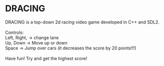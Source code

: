 # DRACING

DRACING is a top-down 2d racing video game developed in C++ and SDL2.<br>
<br>
Controls:<br>
Left, Right, -> change lane<br>
Up, Down -> Move up or down<br>
Space -> Jump over cars (it decreases the score by 20 points!!!)<br>
<br>
Have fun! Try and get the highest score!
